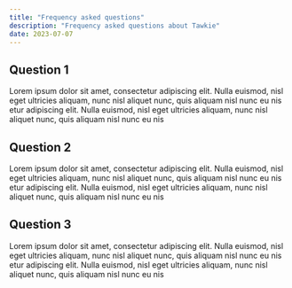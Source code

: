 ```yaml
---
title: "Frequency asked questions"
description: "Frequency asked questions about Tawkie"
date: 2023-07-07
---
```


## Question 1

Lorem ipsum dolor sit amet, consectetur adipiscing elit. Nulla euismod, nisl eget ultricies aliquam, nunc nisl aliquet nunc, quis aliquam nisl nunc eu nis etur adipiscing elit. Nulla euismod, nisl eget ultricies aliquam, nunc nisl aliquet nunc, quis aliquam nisl nunc eu nis

## Question 2

Lorem ipsum dolor sit amet, consectetur adipiscing elit. Nulla euismod, nisl eget ultricies aliquam, nunc nisl aliquet nunc, quis aliquam nisl nunc eu nis etur adipiscing elit. Nulla euismod, nisl eget ultricies aliquam, nunc nisl aliquet nunc, quis aliquam nisl nunc eu nis

## Question 3

Lorem ipsum dolor sit amet, consectetur adipiscing elit. Nulla euismod, nisl eget ultricies aliquam, nunc nisl aliquet nunc, quis aliquam nisl nunc eu nis etur adipiscing elit. Nulla euismod, nisl eget ultricies aliquam, nunc nisl aliquet nunc, quis aliquam nisl nunc eu nis
